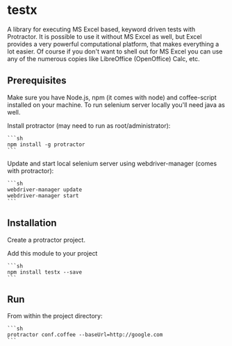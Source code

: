 testx
=====

A library for executing MS Excel based, keyword driven tests with Protractor. It is possible to use it without MS Excel as well, but Excel provides a very powerful computational platform, that makes everything a lot easier. Of course if you don't want to shell out for MS Excel you can use any of the numerous copies like LibreOffice (OpenOffice) Calc, etc.

## Prerequisites

Make sure you have Node.js, npm (it comes with node) and coffee-script installed on your machine. To run selenium server locally you'll need java as well.

Install protractor (may need to run as root/administrator):

	```sh
	npm install -g protractor
	```
Update and start local selenium server using webdriver-manager (comes with protractor):

	```sh
	webdriver-manager update
	webdriver-manager start
	```

## Installation

Create a protractor project.

Add this module to your project

	```sh
	npm install testx --save
	```

## Run

From within the project directory:

	```sh
	protractor conf.coffee --baseUrl=http://google.com
	```
